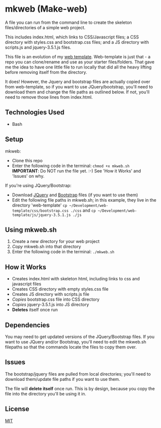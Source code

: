 # mkweb (Make-web)
A file you can run from the command line to create the skeleton files/directories of a simple web project. 

This includes index.html, which links to CSS/Javascript files; a CSS directory with styles.css and bootstrap.css files; and a JS directory with scripts.js and jquery-3.5.1.js files. 

This file is an evolution of my [web template](https://github.com/kellyky/web-template). Web-template is just that - a repo you can clone/rename and use as your starter files/folders. That gave me the idea to have one little file to run locally that did all the heavy lifting before removing itself from the directory. 

It does! However, the Jquery and bootstrap files are actually copied over from web-template, so if you want to use JQuery/bootstrap, you'll need to download them and change the file paths as outlined below. If not, you'll need to remove those lines from index.html. 

## Technologies Used
* Bash

## Setup
mkweb:
* Clone this repo
* Enter the following code in the terminal: `chmod +x mkweb.sh` **IMPORTANT**: Do NOT run the file yet. :-) See 'How it Works' and 'Issues' on why.

If you're using JQuery/Bootstrap:
* Download [JQuery](https://jquery.com/download/) and [Bootstrap](https://getbootstrap.com/docs/4.0/getting-started/download/) files (if you want to use them)
* Edit the following file paths in mkweb.sh; in this example, they live in the directory 'web-template' 
`cp ~/Development/web-template/css/bootstrap.css ./css` and `cp ~/Development/web-template/js/jquery-3.5.1.js ./js`

## Using mkweb.sh
1. Create a new directory for your web project
2. _Copy_ mkweb.sh into that directory
3. Enter the following code in the terminal: `./mkweb.sh` 

## How it Works 
* Creates index.html with skeleton html, including links to css and javascript files
* Creates CSS directory with empty styles.css file
* Creates JS directory with scripts.js file
* _Copies_ bootstrap.css file into CSS directory 
* _Copies_ jquery-3.5.1.js into JS directory
* **Deletes** itself once run

## Dependencies
You may need to get updated versions of the JQuery/Bootstrap files. If you want to use JQuery and/or Bootstrap, you'll need to edit the mkweb.sh filepaths so that the commands locate the files to copy them over. 


## Issues
The bootstrap/jquery files are pulled from local directories; you'll need to download them/update file paths if you want to use them. 

The file will **delete itself** once run. This is by design, because you copy the file into the directory you'll be using it in. 

## License
[MIT](https://choosealicense.com/licenses/mit/)

